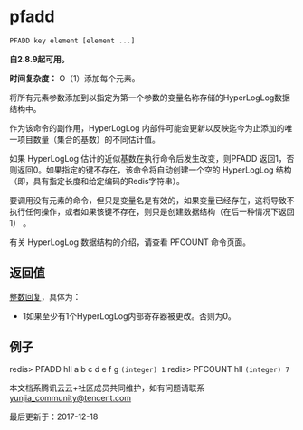 # pfadd

```javascript
PFADD key element [element ...]
```

**自2.8.9起可用。**

**时间复杂度：** O（1）添加每个元素。

将所有元素参数添加到以指定为第一个参数的变量名称存储的HyperLogLog数据结构中。

作为该命令的副作用，HyperLogLog 内部件可能会更新以反映迄今为止添加的唯一项目数量（集合的基数）的不同估计值。

如果 HyperLogLog 估计的近似基数在执行命令后发生改变，则PFADD 返回1，否则返回0。如果指定的键不存在，该命令将自动创建一个空的 HyperLogLog 结构（即，具有指定长度和给定编码的Redis字符串）。

要调用没有元素的命令，但只是变量名是有效的，如果变量已经存在，这将导致不执行任何操作，或者如果该键不存在，则只是创建数据结构（在后一种情况下返回1） 。

有关 HyperLogLog 数据结构的介绍，请查看 PFCOUNT 命令页面。

## 返回值

[整数回复](https://redis.io/topics/protocol#integer-reply)，具体为：

- 1如果至少有1个HyperLogLog内部寄存器被更改。否则为0。

## 例子

redis> PFADD hll a b c d e f g `(integer) 1` redis> PFCOUNT hll `(integer) 7`

本文档系腾讯云云+社区成员共同维护，如有问题请联系 yunjia_community@tencent.com

最后更新于：2017-12-18
